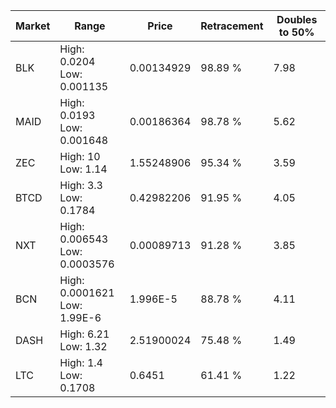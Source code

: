| Market | Range | Price| Retracement | Doubles to 50% |
| --- | --- | --- | --- | --- |
| BLK | High: 0.0204<br />Low: 0.001135 | 0.00134929 | 98.89 % | 7.98 |
| MAID | High: 0.0193<br />Low: 0.001648 | 0.00186364 | 98.78 % | 5.62 |
| ZEC | High: 10<br />Low: 1.14 | 1.55248906 | 95.34 % | 3.59 |
| BTCD | High: 3.3<br />Low: 0.1784 | 0.42982206 | 91.95 % | 4.05 |
| NXT | High: 0.006543<br />Low: 0.0003576 | 0.00089713 | 91.28 % | 3.85 |
| BCN | High: 0.0001621<br />Low: 1.99E-6 | 1.996E-5 | 88.78 % | 4.11 |
| DASH | High: 6.21<br />Low: 1.32 | 2.51900024 | 75.48 % | 1.49 |
| LTC | High: 1.4<br />Low: 0.1708 | 0.6451 | 61.41 % | 1.22 |
